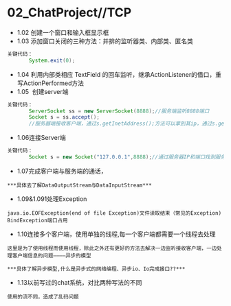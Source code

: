 # 02_ChatProject//TCP

* 1.02 创建一个窗口和输入框显示框
* 1.03 添加窗口关闭的三种方法：并排的监听器类、内部类、匿名类 
```java
关键代码：
       System.exit(0);
```
* 1.04 利用内部类相应 TextField 的回车监听，继承ActionListener的借口，重写ActionPerformed方法
* 1.05  创建server端 
```Java
关键代码：
       ServerSocket ss = new ServerSocket(8888);//服务端监听8888端口
       Socket s = ss.accept();
       //服务器端接收客户端，通过s.getInetAddress();方法可以拿到其ip，通过s.getPort();拿到其端口
```
* 1.06连接Server端
```java
关键代码：
       Socket s = new Socket("127.0.0.1",8888);//通过服务器IP和端口找到服务器，申请访问
```
* 1.07完成客户端与服务端的通话，
```
***具体去了解DataOutputStream与DataInputStream***
```
* 1.09&1.091处理Exception
```
java.io.EOFException(end of file Exception)文件读取结束（常见的Exception)
BindException端口占用
```
* 1.10连接多个客户端，使用单独的线程,每一个客户端都需要一个线程去处理
```
这里是为了使用线程而使用线程，除此之外还有更好的方法去解决一边监听接收客户端，一边处理客户端信息的问题————异步的模型

***具体了解异步模型,什么是异步式的网络编程、异步io、Io完成接口??***
```
* 1.13以前写过的chat系统，对比两种写法的不同
```
使用的流不同，造成了乱码问题
```
